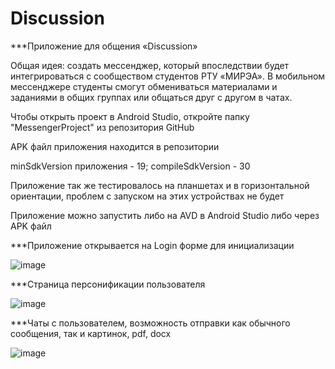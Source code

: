 # Discussion
***Приложение для общения «Discussion»

Общая идея: создать мессенджер, который впоследствии будет интегрироваться с сообществом студентов РТУ «МИРЭА». В мобильном мессенджере студенты смогут обмениваться материалами и заданиями в общих группах или общаться друг с другом в чатах.

Чтобы открыть проект в Android Studio, откройте папку "MessengerProject" из репозитория GitHub

APK файл приложения находится в репозитории

minSdkVersion приложения - 19; compileSdkVersion - 30

Приложение так же тестировалось на планшетах и в горизонтальной ориентации, проблем с запуском на этих устройствах не будет

Приложение можно запустить либо на AVD в Android Studio либо через APK файл


***Приложение открывается на Login форме для инициализации




![image](https://user-images.githubusercontent.com/71461703/119274081-d6901000-bc16-11eb-9d92-bacc57fb0a23.png)




***Страница персонификации пользователя




![image](https://user-images.githubusercontent.com/71461703/119274086-dbed5a80-bc16-11eb-8e7c-fe3b0aad3e65.png)




***Чаты с пользователем, возможность отправки как обычного сообщения, так и картинок, pdf, docx




![image](https://user-images.githubusercontent.com/71461703/119274094-e871b300-bc16-11eb-8ba2-e0c544940376.png)

